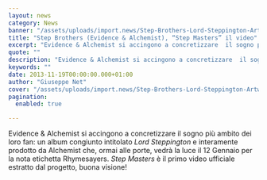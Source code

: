 ```yaml
---
layout: news
category: News
banner: "/assets/uploads/import.news/Step-Brothers-Lord-Steppington-Artwork_480x500_scaled_cropp.jpg"
title: "Step Brothers (Evidence & Alchemist), “Step Masters” il video"
excerpt: "Evidence & Alchemist si accingono a concretizzare  il sogno più ambito dei loro fan: un album congiunto intitolato Lord Steppington e interamente prodotto da Alchemist che, ormai alle porte, vedrà la luce il 12 Gennaio per la nota etichetta Rhymesayers. Step Masters è il primo video ufficiale estratto dal progetto, buona visione!  "
quote: ""
description: "Evidence & Alchemist si accingono a concretizzare  il sogno più ambito dei loro fan: un album congiunto intitolato Lord Steppington e interamente prodotto da Alchemist che, ormai alle porte, vedrà la luce il 12 Gennaio per la nota etichetta Rhymesayers. Step Masters è il primo video ufficiale estratto dal progetto, buona visione!  "
keywords: ""
date: 2013-11-19T00:00:00.000+01:00
author: "Giuseppe Net"
cover: "/assets/uploads/import.news/Step-Brothers-Lord-Steppington-Artwork_480x500_scaled_cropp.jpg"
pagination:
  enabled: true

---
```


[](https://hotmc.com/step-brothers-evidence-alchemist-step-masters-il-video/step-brothers-lord-steppington-artwork%5F480x500%5Fscaled%5Fcropp/)

Evidence & Alchemist si accingono a concretizzare il sogno più ambito dei loro fan: un album congiunto intitolato _Lord Steppington_ e interamente prodotto da Alchemist che, ormai alle porte, vedrà la luce il 12 Gennaio per la nota etichetta Rhymesayers. _Step Masters_ è il primo video ufficiale estratto dal progetto, buona visione!